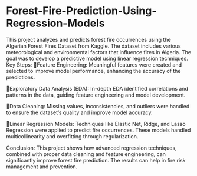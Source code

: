 # Forest-Fire-Prediction-Using-Regression-Models
This project analyzes and predicts forest fire occurrences using the Algerian Forest Fires Dataset from Kaggle. The dataset includes various meteorological and environmental factors that influence fires in Algeria. The goal was to develop a predictive model using linear regression techniques.
 Key Steps:
💠Feature Engineering: Meaningful features were created and selected to improve model performance, enhancing the accuracy of the predictions.

💠Exploratory Data Analysis (EDA): In-depth EDA identified correlations and patterns in the data, guiding feature engineering and model development.

💠Data Cleaning: Missing values, inconsistencies, and outliers were handled to ensure the dataset’s quality and improve model accuracy.

💠Linear Regression Models: Techniques like Elastic Net, Ridge, and Lasso Regression were applied to predict fire occurrences. These models handled multicollinearity and overfitting through regularization.

 Conclusion:
This project shows how advanced regression techniques, combined with proper data cleaning and feature engineering, can significantly improve forest fire prediction. The results can help in fire risk management and prevention.
